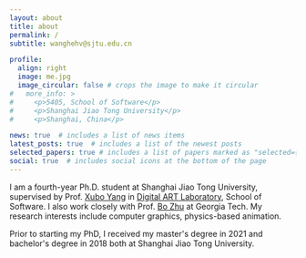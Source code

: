 ```yaml
---
layout: about
title: about
permalink: /
subtitle: wanghehv@sjtu.edu.cn

profile:
  align: right
  image: me.jpg
  image_circular: false # crops the image to make it circular
#   more_info: >
#     <p>5405, School of Software</p>
#     <p>Shanghai Jiao Tong University</p>
#     <p>Shanghai, China</p>

news: true  # includes a list of news items
latest_posts: true  # includes a list of the newest posts
selected_papers: true # includes a list of papers marked as "selected={true}"
social: true  # includes social icons at the bottom of the page
---
```


I am a fourth-year Ph.D. student at Shanghai Jiao Tong University, supervised by Prof. [Xubo Yang](http://dalab.se.sjtu.edu.cn/www/home/?page_id=143) in [Digital ART Laboratory](http://dalab.se.sjtu.edu.cn/), School of Software.  I also work closely with Prof. [Bo Zhu](https://faculty.cc.gatech.edu/~bozhu/) at Georgia Tech. My research interests include computer graphics, physics-based animation. 

<!-- I am a fourth-year Ph.D. student at Shanghai Jiao Tong University, supervised by Prof. [Xubo Yang](http://dalab.se.sjtu.edu.cn/www/home/?page_id=143) in [Digital ART Laboratory](http://dalab.se.sjtu.edu.cn/), School of Software.  I also work closely with Prof. [Bo Zhu](https://faculty.cc.gatech.edu/~bozhu/) at Georgia Tech. My research interests include computer graphics, physics-based animation and learning-based method.  -->

Prior to starting my PhD, I received my master's degree in 2021 and bachelor's degree in 2018 both at Shanghai Jiao Tong University.


<!-- Write your biography here. Tell the world about yourself. Link to your favorite [subreddit](http://reddit.com). You can put a picture in, too. The code is already in, just name your picture `prof_pic.jpg` and put it in the `img/` folder.

Put your address / P.O. box / other info right below your picture. You can also disable any of these elements by editing `profile` property of the YAML header of your `_pages/about.md`. Edit `_bibliography/papers.bib` and Jekyll will render your [publications page](/al-folio/publications/) automatically.

Link to your social media connections, too. This theme is set up to use [Font Awesome icons](https://fontawesome.com/) and [Academicons](https://jpswalsh.github.io/academicons/), like the ones below. Add your Facebook, Twitter, LinkedIn, Google Scholar, or just disable all of them. -->

